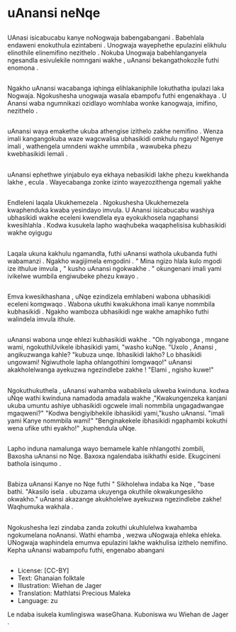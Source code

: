 # uAnansi neNqe

##
UAnasi isicabucabu kanye
noNogwaja babengabangani .
Babehlala endaweni enokuthula
ezintabeni .
Unogwaja wayephethe epulazini
elikhulu elinothile elinemifino
nezithelo .
Nokuba Unogwaja
babehlanganyela ngesandla
esivulekile nomngani wakhe ,
uAnansi bekangathokozile futhi
enomona .

##
Ngakho uAnansi wacabanga
iqhinga elihlakaniphile
lokuthatha ipulazi laka Nogwaja.
Ngokushesha unogwaja wasala
ebampofu futhi
engenakhaya . U Anansi waba
ngumnikazi ozidlayo womhlaba
wonke kanogwaja,
imifino, nezithelo .

##
uAnansi waya emakethe ukuba
athengise
izithelo zakhe nemifino .
Wenza imali kangangokuba
waze
wagcwalisa ubhasikidi omkhulu
ngayo!
Ngenye imali , wathengela
umndeni wakhe ummbila ,
wawubeka
phezu kwebhasikidi lemali .

##
uAnansi ephethwe yinjabulo
eya ekhaya
nebasikidi lakhe phezu
kwekhanda lakhe , ecula .
Wayecabanga zonke izinto
wayezozithenga ngemali yakhe

##
Endleleni laqala Ukukhemezela
.
Ngokushesha Ukukhemezela
kwaphenduka kwaba yesindayo
imvula.
U Anansi isicabucabu washiya
ubhasikidi wakhe
eceleni kwendlela eya
eyokukhosela ngaphansi
kwesihlahla . Kodwa kusukela
lapho waqhubeka waqaphelisisa
kubhasikidi wakhe oyigugu

##
Laqala ukuna kakhulu
ngamandla,
futhi uAnansi wathola ukubanda
futhi wabamanzi . Ngakho
wagijimela emgodini .
" Mina ngizo hlala kulo mgodi
ize ithulue imvula
, " kusho uAnansi ngokwakhe . "
okungenani imali yami ivikelwe
wumbila engiwubeke phezu kwayo
.

##
Emva kwesikhashana , uNqe
ezindizela emhlabeni wabona
ubhasikidi eceleni komgwaqo .
Wabona ukuthi kwakukhona
imali kanye
nommbila kubhasikidi .
Ngakho wamboza ubhasikidi
nge wakhe
amaphiko futhi walindela
imvula
ithule.

##
uAnansi wabona unqe ehlezi
kubhasikidi wakhe .
"Oh ngiyabonga , mngane
wami, ngokuthiUvikele
ibhasikidi yami, "washo kuNqe.
"Uxolo , Anansi , angikuzwanga
kahle? "kubuza unqe. Ibhasikidi
lakho? Lo bhasikidi ungowami!
Ngiwuthole lapha ohlangothini
lomgwaqo!"
uAnansi akakholelwanga
ayekuzwa ngezindlebe zakhe !
"Elami , ngisho kuwe!"

##
Ngokuthukuthela , uAnansi
wahamba wababikela ukweba
kwinduna. kodwa uNqe wathi
kwinduna namadoda amadala
wakhe ,"Kwakungenzeka
kanjani ukuba umuntu ashiye
ubhasikidi ogcwele imali
nommbila ungagadwangae
mgaqweni?"
"Kodwa bengiyibhekile
ibhasikidi yami,"kusho uAnansi.
"imali yami Kanye nommbila
wami!"
"Benginakekele ibhasikidi
ngaphambi kokuthi wena ufike
uthi eyakho!" ,kuphendula
uNqe.

##
Lapho induna namalunga wayo
bemamele kahle nhlangothi
zombili,
Baxosha uAnansi no Nqe.
Baxoxa ngalendaba isikhathi
eside.
Ekugcineni bathola isinqumo .

##
Babiza uAnansi Kanye no Nqe
futhi
" Sikholelwa indaba ka Nqe ,
"base
bathi. "Akasilo isela .
ubuzama ukuyenga okuthile
okwakungesikho okwakho."
uAnansi akazange akukholelwe
ayekuzwa ngezindlebe zakhe!
Waqhumuka wakhala .

##
Ngokushesha lezi zindaba
zanda zokuthi ukuhlulelwa
kwahamba ngokumelana
noAnansi.
Wathi ehamba , wezwa
uNogwaja ehleka ehleka.
UNogwaja waphindela emumva
epulazini lakhe
wakhulisa izithelo nemifino.
Kepha uAnansi wabampofu
futhi, engenabo abangani

##
* License: [CC-BY]
* Text: Ghanaian folktale
* Illustration: Wiehan de Jager
* Translation: Mathlatsi Precious Maleka
* Language: zu

Le ndaba isukela kumlingiswa
waseGhana. Kuboniswa wu Wiehan
de Jager .
